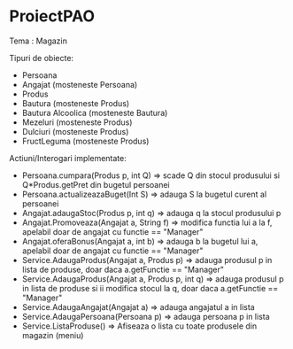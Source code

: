# ProiectPAO
Tema : Magazin

Tipuri de obiecte:
- Persoana
- Angajat (mosteneste Persoana)
- Produs
- Bautura (mosteneste Produs)
- Bautura Alcoolica (mosteneste Bautura)
- Mezeluri (mosteneste Produs)
- Dulciuri (mosteneste Produs)
- FructLeguma (mosteneste Produs)

Actiuni/Interogari implementate:
- Persoana.cumpara(Produs p, int Q) => scade Q din stocul produsului si Q*Produs.getPret din bugetul persoanei
- Persoana.actualizeazaBuget(Int S) => adauga S la bugetul curent al persoanei
- Angajat.adaugaStoc(Produs p, int q) => adauga q la stocul produsului p
- Angajat.Promoveaza(Angajat a, String f) => modifica functia lui a la f, apelabil doar de angajat cu functie == "Manager"
- Angajat.oferaBonus(Angajat a, int b) => adauga b la bugetul lui a, apelabil doar de angajat cu functie == "Manager"
- Service.AdaugaProdus(Angajat a, Produs p) => adauga produsul p in lista de produse, doar daca a.getFunctie == "Manager"
- Service.AdaugaProdus(Angajat a, Produs p, int q) => adauga produsul p in lista de produse si ii modifica stocul la q, doar daca a.getFunctie == "Manager"
- Service.AdaugaAngajat(Angajat a) => adauga angajatul a in lista
- Service.AdaugaPersoana(Persoana p) => adauga persoana p in lista
- Service.ListaProduse() => Afiseaza o lista cu toate produsele din magazin (meniu)
